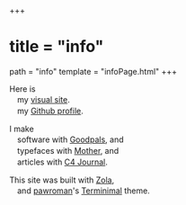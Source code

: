 +++
 # title = "info"
path = "info"
template = "infoPage.html"
+++

<style>
  .grid-container {
    display: grid;
    width: 350px;
    grid-template-columns: repeat(auto-fill, minmax(100px, 1fr)); /* Adjust column width as needed */
    gap: 2px; /* Adjust gap between images */
  }
  .grid-item {
    width: 100%;
  }
  .grid-item img {
    width: 100%;
    height: auto;
    display: block;
  }
</style>

Here is   
　my [visual site](https://callumbeaney.github.io/index.html).  
　my [Github profile](https://github.com/CallumBeaney).  
  
I make   
　software with [Goodpals](https://goodpals.dev), and  
　typefaces with [Mother](https://mother-type.de), and  
　articles with [C4 Journal](https://c4journal.com/about/).    

This site was built with [Zola](https://www.getzola.org/),  
　and [pawroman](https://github.com/pawroman)'s [Terminimal](https://github.com/pawroman/zola-theme-terminimal/) theme.  

</div>